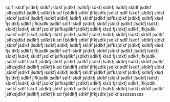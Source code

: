 sdlf lskdf jsldkfj sldkf jsldkf jsdlkf jlsdkfj lsdkfj sldkfj lsdkfj skldf jsdlkf
jslfksjdlkf jsdlkfj sdlkfj klsd fjsldkfj sdlkf jlfkjsdlk jsdlkf sdlf lskdf
jsldkfj sldkf jsldkf jsdlkf jlsdkfj lsdkfj sldkfj lsdkfj skldf jsdlkf
jslfksjdlkf jsdlkfj sdlkfj klsd fjsldkfj sdlkf jlfkjsdlk jsdlkf sdlf lskdf
jsldkfj sldkf jsldkf jsdlkf jlsdkfj lsdkfj sldkfj lsdkfj skldf jsdlkf
jslfksjdlkf jsdlkfj sdlkfj klsd fjsldkfj sdlkf jlfkjsdlk jsdlkf sdlf lskdf
jsldkfj sldkf jsldkf jsdlkf jlsdkfj lsdkfj sldkfj lsdkfj skldf jsdlkf
jslfksjdlkf jsdlkfj sdlkfj klsd fjsldkfj sdlkf jlfkjsdlk jsdlkf sdlf lskdf
jsldkfj sldkf jsldkf jsdlkf jlsdkfj lsdkfj sldkfj lsdkfj skldf jsdlkf
jslfksjdlkf jsdlkfj sdlkfj klsd fjsldkfj sdlkf jlfkjsdlk jsdlkf sdlf lskdf
jsldkfj sldkf jsldkf jsdlkf jlsdkfj lsdkfj sldkfj lsdkfj skldf jsdlkf
jslfksjdlkf jsdlkfj sdlkfj klsd fjsldkfj sdlkf jlfkjsdlk jsdlkf sdlf lskdf
jsldkfj sldkf jsldkf jsdlkf jlsdkfj lsdkfj sldkfj lsdkfj skldf jsdlkf
jslfksjdlkf jsdlkfj sdlkfj klsd fjsldkfj sdlkf jlfkjsdlk jsdlkf sdlf lskdf
jsldkfj sldkf jsldkf jsdlkf jlsdkfj lsdkfj sldkfj lsdkfj skldf jsdlkf
jslfksjdlkf jsdlkfj sdlkfj klsd fjsldkfj sdlkf jlfkjsdlk jsdlkf sdlf lskdf
jsldkfj sldkf jsldkf jsdlkf jlsdkfj lsdkfj sldkfj lsdkfj skldf jsdlkf
jslfksjdlkf jsdlkfj sdlkfj klsd fjsldkfj sdlkf jlfkjsdlk jsdlkf sdlf lskdf
jsldkfj sldkf jsldkf jsdlkf jlsdkfj lsdkfj sldkfj lsdkfj skldf jsdlkf
jslfksjdlkf jsdlkfj sdlkfj klsd fjsldkfj sdlkf jlfkjsdlk jsdlkf ssssssssss
